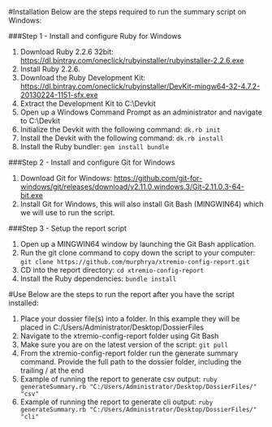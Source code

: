 #Installation
Below are the steps required to run the summary script on Windows:

###Step 1 - Install and configure Ruby for Windows
1. Download Ruby 2.2.6 32bit: https://dl.bintray.com/oneclick/rubyinstaller/rubyinstaller-2.2.6.exe
2. Install Ruby 2.2.6.
3. Download the Ruby Development Kit: https://dl.bintray.com/oneclick/rubyinstaller/DevKit-mingw64-32-4.7.2-20130224-1151-sfx.exe
4. Extract the Development Kit to C:\Devkit
5. Open up a Windows Command Prompt as an administrator and navigate to C:\Devkit
6. Initialize the Devkit with the following command: ```dk.rb init```
7. Install the Devkit with the following command: ```dk.rb install```
8. Install the Ruby bundler: ```gem install bundle```

###Step 2 - Install and configure Git for Windows
1. Download Git for Windows: https://github.com/git-for-windows/git/releases/download/v2.11.0.windows.3/Git-2.11.0.3-64-bit.exe
2. Install Git for Windows, this will also install Git Bash (MINGWIN64) which we will use to run the script.

###Step 3 - Setup the report script
1. Open up a MINGWIN64 window by launching the Git Bash application.
2. Run the git clone command to copy down the script to your computer: ```git clone https://github.com/murphrya/xtremio-config-report.git```
3. CD into the report directory: ```cd xtremio-config-report```
4. Install the Ruby dependencies: ```bundle install```

#Use
Below are the steps to run the report after you have the script installed:
1. Place your dossier file(s) into a folder. In this example they will be placed in C:/Users/Administrator/Desktop/DossierFiles
2. Navigate to the xtremio-config-report folder using Git Bash
3. Make sure you are on the latest version of the script: ```git pull```
4. From the xtremio-config-report folder run the generate summary command. Provide the full path to the dossier folder, including the trailing / at the end
5. Example of running the report to generate csv output: ```ruby generateSummary.rb "C:/Users/Administrator/Desktop/DossierFiles/" "csv"```
6. Example of running the report to generate cli output: ```ruby generateSummary.rb "C:/Users/Administrator/Desktop/DossierFiles/" "cli"```

